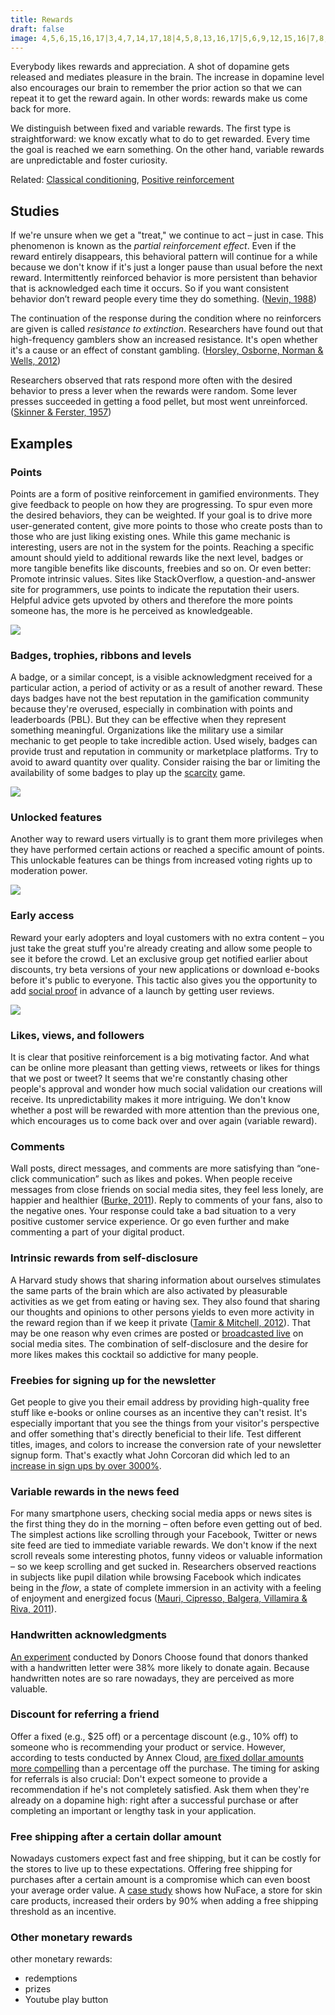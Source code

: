 ```yaml
---
title: Rewards
draft: false
image: 4,5,6,15,16,17|3,4,7,14,17,18|4,5,8,13,16,17|5,6,9,12,15,16|7,8,9,10,11,12,13,14|1,2,3,4,5,6,7,8,9,12,13,14,15,16,17,18,19,20|1,2,3,4,5,6,7,8,9,12,13,14,15,16,17,18,19,20|1,2,3,4,5,6,7,8,9,12,13,14,15,16,17,18,19,20||2,3,4,5,6,7,8,9,12,13,14,15,16,17,18,19|2,3,4,5,6,7,8,9,12,13,14,15,16,17,18,19|2,3,4,5,6,7,8,9,12,13,14,15,16,17,18,19|2,3,4,5,6,7,8,9,12,13,14,15,16,17,18,19|2,3,4,5,6,7,8,9,12,13,14,15,16,17,18,19|2,3,4,5,6,7,8,9,12,13,14,15,16,17,18,19|2,3,4,5,6,7,8,9,12,13,14,15,16,17,18,19|2,3,4,5,6,7,8,9,12,13,14,15,16,17,18,19|2,3,4,5,6,7,8,9,12,13,14,15,16,17,18,19|2,3,4,5,6,7,8,9,12,13,14,15,16,17,18,19
---
```


Everybody likes rewards and appreciation. A shot of dopamine gets released and mediates pleasure in the brain. The increase in dopamine level also encourages our brain to remember the prior action so that we can repeat it to get the reward again. In other words: rewards make us come back for more.

We distinguish between fixed and variable rewards. The first type is straightforward: we know excatly what to do to get rewarded. Every time the goal is reached we earn something. On the other hand, variable rewards are unpredictable and foster curiosity.

Related: [Classical conditioning](https://en.wikipedia.org/wiki/Classical_conditioning), [Positive reinforcement](https://en.wikipedia.org/wiki/Reinforcement#Positive_reinforcement)


## Studies

If we're unsure when we get a "treat," we continue to act – just in case. This phenomenon is known as the *partial reinforcement effect*. Even if the reward entirely disappears, this behavioral pattern will continue for a while because we don't know if it's just a longer pause than usual before the next reward. Intermittently reinforced behavior is more persistent than behavior that is acknowledged each time it occurs. So if you want consistent behavior don’t reward people every time they do something. ([Nevin, 1988](https://www.researchgate.net/publication/247408514_Behavioral_Momentum_and_the_Partial_Reinforcement_Effect))

The continuation of the response during the condition where no reinforcers are given is called *resistance to extinction*. Researchers have found out that high-frequency gamblers show an increased resistance. It's open whether it's a cause or an effect of constant gambling. ([Horsley, Osborne, Norman & Wells, 2012](https://www.researchgate.net/publication/221774874_High-frequency_gamblers_show_increased_resistance_to_extinction_following_partial_reinforcement))

Researchers observed that rats respond more often with the desired behavior to press a lever when the rewards were random. Some lever presses succeeded in getting a food pellet, but most went unreinforced. ([Skinner & Ferster, 1957](https://books.google.ch/books?id=xctyCQAAQBAJ))


## Examples


### Points
Points are a form of positive reinforcement in gamified environments. They give feedback to people on how they are progressing. To spur even more the desired behaviors, they can be weighted. If your goal is to drive more user-generated content, give more points to those who create posts than to those who are just liking existing ones. While this game mechanic is interesting, users are not in the system for the points. Reaching a specific amount should yield to additional rewards like the next level, badges or more tangible benefits like discounts, freebies and so on. Or even better: Promote intrinsic values. Sites like StackOverflow, a question-and-answer site for programmers, use points to indicate the reputation their users. Helpful advice gets upvoted by others and therefore the more points someone has, the more is he perceived as knowledgeable.

![](01-points.png)


### Badges, trophies, ribbons and levels
A badge, or a similar concept, is a visible acknowledgment received for a particular action, a period of activity or as a result of another reward. These days badges have not the best reputation in the gamification community because they're overused, especially in combination with points and leaderboards (PBL). But they can be effective when they represent something meaningful. Organizations like the military use a similar mechanic to get people to take incredible action. Used wisely, badges can provide trust and reputation in community or marketplace platforms. Try to avoid to award quantity over quality. Consider raising the bar or limiting the availability of some badges to play up the [scarcity](/scarcity/) game.

![](02-badges.png)


### Unlocked features
Another way to reward users virtually is to grant them more privileges when they have performed certain actions or reached a specific amount of points. This unlockable features can be things from increased voting rights up to moderation power.

![](03-unlock-features.png)


### Early access
Reward your early adopters and loyal customers with no extra content – you just take the great stuff you're already creating and allow some people to see it before the crowd. Let an exclusive group get notified earlier about discounts, try beta versions of your new applications or download e-books before it's public to everyone. This tactic also gives you the opportunity to add [social proof](/social-proof/) in advance of a launch by getting user reviews.

![](04-early-access.png)


### Likes, views, and followers
It is clear that positive reinforcement is a big motivating factor. And what can be online more pleasant than getting views, retweets or likes for things that we post or tweet? It seems that we're constantly chasing other people's approval and wonder how much social validation our creations will receive. Its unpredictability makes it more intriguing. We don't know whether a post will be rewarded with more attention than the previous one, which encourages us to come back over and over again (variable reward).


### Comments
Wall posts, direct messages, and comments are more satisfying than “one-click communication” such as likes and pokes. When people receive messages from close friends on social media sites, they feel less lonely, are happier and healthier ([Burke, 2011](http://repository.cmu.edu/cgi/viewcontent.cgi?article=1187&context=dissertations)). Reply to comments of your fans, also to the negative ones. Your response could take a bad situation to a very positive customer service experience. Or go even further and make commenting a part of your digital product.


### Intrinsic rewards from self-disclosure
A Harvard study shows that sharing information about ourselves stimulates the same parts of the brain which are also activated by pleasurable activities as we get from eating or having sex. They also found that sharing our thoughts and opinions to other persons yields to even more activity in the reward region than if we keep it private ([Tamir & Mitchell, 2012](https://www.ncbi.nlm.nih.gov/pmc/articles/PMC3361411/)). That may be one reason why even crimes are posted or [broadcasted live](https://www.theguardian.com/technology/2017/jan/27/rising-numbers-of-criminals-are-using-facebook-to-document-their-crimes) on social media sites. The combination of self-disclosure and the desire for more likes makes this cocktail so addictive for many people.


### Freebies for signing up for the newsletter
Get people to give you their email address by providing high-quality free stuff like e-books or online courses as an incentive they can't resist. It's especially important that you see the things from your visitor's perspective and offer something that's directly beneficial to their life. Test different titles, images, and colors to increase the conversion rate of your newsletter signup form. That's exactly what John Corcoran did which led to an [increase in sign ups by over 3000%](https://fizzle.co/sparkline/how-i-increased-my-conversion-rate).


### Variable rewards in the news feed
For many smartphone users, checking social media apps or news sites is the first thing they do in the morning – often before even getting out of bed. The simplest actions like scrolling through your Facebook, Twitter or news site feed are tied to immediate variable rewards. We don't know if the next scroll reveals some interesting photos, funny videos or valuable information – so we keep scrolling and get sucked in. Researchers observed reactions in subjects like pupil dilation while browsing Facebook which indicates being in the *flow*, a state of complete immersion in an activity with a feeling of enjoyment and energized focus ([Mauri, Cipresso, Balgera, Villamira & Riva, 2011](http://online.liebertpub.com/doi/abs/10.1089/cyber.2010.0377)).


### Handwritten acknowledgments
[An experiment](http://www.huffingtonpost.com/dave-kerpen/the-roi-of-gratefulness_b_2022845.html) conducted by Donors Choose found that donors thanked with a handwritten letter were 38% more likely to donate again. Because handwritten notes are so rare nowadays, they are perceived as more valuable.


### Discount for referring a friend
Offer a fixed (e.g., $25 off) or a percentage discount (e.g., 10% off) to someone who is recommending your product or service. However, according to tests conducted by Annex Cloud, [are fixed dollar amounts more compelling](http://www.annexcloud.com/blog/2016/05/26/get-people-participate-refer-a-friend-programs/) than a percentage off the purchase. The timing for asking for referrals is also crucial: Don't expect someone to provide a recommendation if he's not completely satisfied. Ask them when they're already on a dopamine high: right after a successful purchase or after completing an important or lengthy task in your application.


### Free shipping after a certain dollar amount
Nowadays customers expect fast and free shipping, but it can be costly for the stores to live up to these expectations. Offering free shipping for purchases after a certain amount is a compromise which can even boost your average order value. A [case study](https://www.reddoor.biz/blog/case-study-rdi-a-b-testing-finds-that-adding-free/) shows how NuFace, a store for skin care products, increased their orders by 90% when adding a free shipping threshold as an incentive.


### Other monetary rewards
other monetary rewards:
- redemptions
- prizes
- Youtube play button